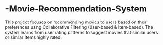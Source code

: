 # -Movie-Recommendation-System
This project focuses on recommending movies to users based on their preferences using Collaborative Filtering (User-based &amp; Item-based). The system learns from user rating patterns to suggest movies that similar users or similar items highly rated.
